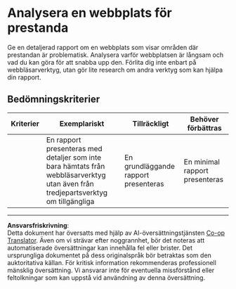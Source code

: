 <!--
CO_OP_TRANSLATOR_METADATA:
{
  "original_hash": "fc09b0fb314a5ab0507ba99216e6a843",
  "translation_date": "2025-08-26T22:45:41+00:00",
  "source_file": "5-browser-extension/3-background-tasks-and-performance/assignment.md",
  "language_code": "sv"
}
-->
# Analysera en webbplats för prestanda

Ge en detaljerad rapport om en webbplats som visar områden där prestandan är problematisk. Analysera varför webbplatsen är långsam och vad du kan göra för att snabba upp den. Förlita dig inte enbart på webbläsarverktyg, utan gör lite research om andra verktyg som kan hjälpa din rapport.

## Bedömningskriterier

| Kriterier | Exemplariskt                                                                                              | Tillräckligt                | Behöver förbättras            |
| --------- | --------------------------------------------------------------------------------------------------------- | --------------------------- | ----------------------------- |
|           | En rapport presenteras med detaljer som inte bara hämtats från webbläsarverktyg utan även från tredjepartsverktyg om tillgängliga | En grundläggande rapport presenteras | En minimal rapport presenteras |

---

**Ansvarsfriskrivning**:  
Detta dokument har översatts med hjälp av AI-översättningstjänsten [Co-op Translator](https://github.com/Azure/co-op-translator). Även om vi strävar efter noggrannhet, bör det noteras att automatiserade översättningar kan innehålla fel eller brister. Det ursprungliga dokumentet på dess originalspråk bör betraktas som den auktoritativa källan. För kritisk information rekommenderas professionell mänsklig översättning. Vi ansvarar inte för eventuella missförstånd eller feltolkningar som kan uppstå vid användning av denna översättning.